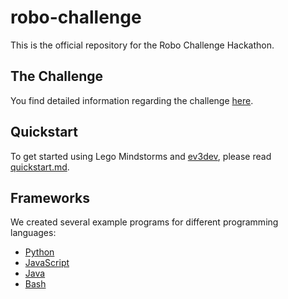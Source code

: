 # robo-challenge

This is the official repository for the Robo Challenge Hackathon.

## The Challenge

You find detailed information regarding the challenge [here](challenges/sumo.md).

## Quickstart

To get started using Lego Mindstorms and [ev3dev](http://www.ev3dev.org), please read
[quickstart.md](quickstart.md).

## Frameworks

We created several example programs for different programming languages:

* [Python](framework/python)
* [JavaScript](framework/javascript)
* [Java](framework/java)
* [Bash](framework/bash)

